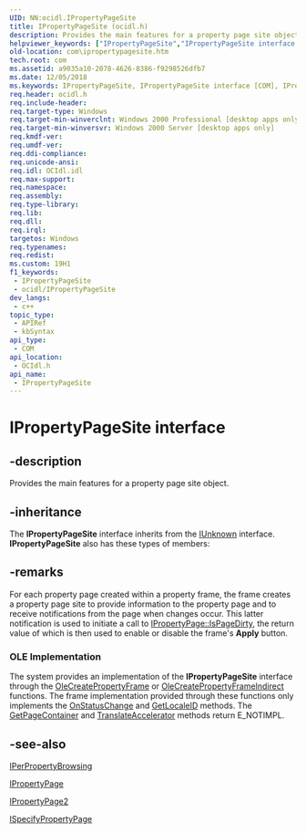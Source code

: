 ```yaml
---
UID: NN:ocidl.IPropertyPageSite
title: IPropertyPageSite (ocidl.h)
description: Provides the main features for a property page site object.
helpviewer_keywords: ["IPropertyPageSite","IPropertyPageSite interface [COM]","IPropertyPageSite interface [COM]","described","_ctrl_ipropertypagesite","com.ipropertypagesite","ocidl/IPropertyPageSite"]
old-location: com\ipropertypagesite.htm
tech.root: com
ms.assetid: a9035a10-2078-4626-8386-f9298526dfb7
ms.date: 12/05/2018
ms.keywords: IPropertyPageSite, IPropertyPageSite interface [COM], IPropertyPageSite interface [COM],described, _ctrl_ipropertypagesite, com.ipropertypagesite, ocidl/IPropertyPageSite
req.header: ocidl.h
req.include-header: 
req.target-type: Windows
req.target-min-winverclnt: Windows 2000 Professional [desktop apps only]
req.target-min-winversvr: Windows 2000 Server [desktop apps only]
req.kmdf-ver: 
req.umdf-ver: 
req.ddi-compliance: 
req.unicode-ansi: 
req.idl: OCIdl.idl
req.max-support: 
req.namespace: 
req.assembly: 
req.type-library: 
req.lib: 
req.dll: 
req.irql: 
targetos: Windows
req.typenames: 
req.redist: 
ms.custom: 19H1
f1_keywords:
 - IPropertyPageSite
 - ocidl/IPropertyPageSite
dev_langs:
 - c++
topic_type:
 - APIRef
 - kbSyntax
api_type:
 - COM
api_location:
 - OCIdl.h
api_name:
 - IPropertyPageSite
---
```


# IPropertyPageSite interface


## -description

Provides the main features for a property page site object.

## -inheritance

The <b>IPropertyPageSite</b> interface inherits from the <a href="/windows/desktop/api/unknwn/nn-unknwn-iunknown">IUnknown</a> interface. <b>IPropertyPageSite</b> also has these types of members:

## -remarks

For each property page created within a property frame, the frame creates a property page site to provide information to the property page and to receive notifications from the page when changes occur. This latter notification is used to initiate a call to <a href="/windows/desktop/api/ocidl/nf-ocidl-ipropertypage-ispagedirty">IPropertyPage::IsPageDirty</a>, the return value of which is then used to enable or disable the frame's <b>Apply</b> button.

<h3><a id="OLE_Implementation"></a><a id="ole_implementation"></a><a id="OLE_IMPLEMENTATION"></a>OLE Implementation</h3>
The system provides an implementation of the <b>IPropertyPageSite</b> interface through the <a href="/windows/desktop/api/olectl/nf-olectl-olecreatepropertyframe">OleCreatePropertyFrame</a> or <a href="/windows/desktop/api/olectl/nf-olectl-olecreatepropertyframeindirect">OleCreatePropertyFrameIndirect</a> functions. The frame implementation provided through these functions only implements the <a href="/windows/desktop/api/ocidl/nf-ocidl-ipropertypagesite-onstatuschange">OnStatusChange</a> and <a href="/windows/desktop/api/ocidl/nf-ocidl-ipropertypagesite-getlocaleid">GetLocaleID</a> methods. The <a href="/windows/desktop/api/ocidl/nf-ocidl-ipropertypagesite-getpagecontainer">GetPageContainer</a> and <a href="/windows/desktop/api/ocidl/nf-ocidl-ipropertypagesite-translateaccelerator">TranslateAccelerator</a> methods return E_NOTIMPL.

## -see-also

<a href="/windows/desktop/api/ocidl/nn-ocidl-iperpropertybrowsing">IPerPropertyBrowsing</a>



<a href="/windows/desktop/api/ocidl/nn-ocidl-ipropertypage">IPropertyPage</a>



<a href="/windows/desktop/api/ocidl/nn-ocidl-ipropertypage2">IPropertyPage2</a>



<a href="/windows/desktop/api/ocidl/nn-ocidl-ispecifypropertypages">ISpecifyPropertyPage</a>
